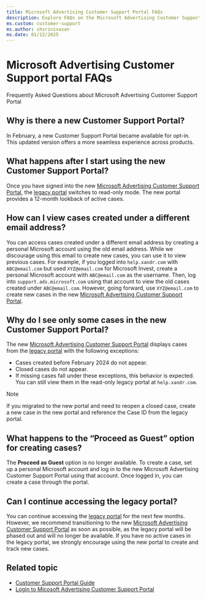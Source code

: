 ```yaml
---
title: Microsoft Advertising Customer Support Portal FAQs 
description: Explore FAQs on the Microsoft Advertising Customer Support Portal, providing insights into common queries for better understanding.
ms.custom: customer-support
ms.author: shsrinivasan
ms.date: 01/12/2025
---
```


# Microsoft Advertising Customer Support portal FAQs 

Frequently Asked Questions about Microsoft Advertising Customer Support Portal

## Why is there a new Customer Support Portal?

In February, a new Customer Support Portal became available for opt-in. This updated version offers a more seamless experience across products.

## What happens after I start using the new Customer Support Portal?

Once you have signed into the new [Microsoft Advertising Customer Support Portal](https://support.ads.microsoft.com), the [legacy portal](https://help.xandr.com/) switches to read-only mode. The new portal provides a 12-month lookback of active cases.

## How can I view cases created under a different email address?

You can access cases created under a different email address by creating a personal Microsoft account using the old email address. While we discourage using this email to create new cases, you can use it to view previous cases.
For example, if you logged into `help.xandr.com` with `ABC@email.com` but used `XYZ@email.com` for Microsoft Invest, create a personal Microsoft account with `ABC@email.com` as the username. Then, log into `support.ads.microsoft.com` using that account to view the old cases created under `ABC@email.com`. However, going forward, use `XYZ@email.com` to create new cases in the new [Microsoft Advertising Customer Support Portal](https://support.ads.microsoft.com).  

## Why do I see only some cases in the new Customer Support Portal?

The new [Microsoft Advertising Customer Support Portal](https://support.ads.microsoft.com) displays cases from the [legacy portal](https://help.xandr.com/) with the following exceptions:

- Cases created before February 2024 do not appear.
- Closed cases do not appear.
- If missing cases fall under these exceptions, this behavior is expected. You can still view them in the read-only legacy portal at `help.xandr.com`.

> [!NOTE]
> If you migrated to the new portal and need to reopen a closed case, create a new case in the new portal and reference the Case ID from the legacy portal.

## What happens to the “Proceed as Guest” option for creating cases?

The **Proceed as Guest** option is no longer available. To create a case, set up a personal Microsoft account and log in to the new Microsoft Advertising Customer Support Portal using that account. Once logged in, you can create a case through the portal.  

## Can I continue accessing the legacy portal?

You can continue accessing the [legacy portal](https://help.xandr.com/) for the next few months. However, we recommend transitioning to the new [Microsoft Advertising Customer Support Portal](https://support.ads.microsoft.com) as soon as possible, as the legacy portal will be phased out and will no longer be available. If you have no active cases in the legacy portal, we strongly encourage using the new portal to create and track new cases.

<!--

Here are a few of our most frequently asked questions about the Customer Support Portal.

## What are my login credentials?

If you're new to the Customer Support Portal, please visit the [Microsoft Advertising Customer Support Portal](https://support.ads.microsoft.com) page, proceed as a Guest, and click **Contact Support**. Once you've registered, your username will be the email address that you submitted during registration.

> [!TIP]
> The portal account is separate from and [Documentation Portal](https://support.ads.microsoft.com) accounts. You will need to log in to each system separately. Note that each account may have a different password.

## What do I do if someone else on my team needs access?

You'll need to visit the [Login](https://support.ads.microsoft.com) page, proceed as a Guest, and click **Contact Support**.

## Where do I go if I have a suggested improvement to the Customer Support Portal? -->

## Related topic

- [Customer Support Portal Guide](xcs-customer-support-portal-guide.md)
- [Login to Micosoft Advertising Customer Support Portal](xcs-logging-in-to-the-customer-support-portal.md)
